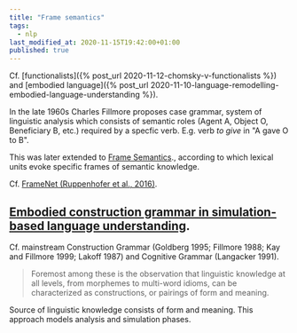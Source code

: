 ```yaml
---
title: "Frame semantics"
tags:
  - nlp
last_modified_at: 2020-11-15T19:42:00+01:00
published: true
---
```


Cf. [functionalists]({% post_url 2020-11-12-chomsky-v-functionalists %}) and
[embodied language]({% post_url 2020-11-10-language-remodelling-embodied-language-understanding %}).

In the late 1960s Charles Fillmore proposes case grammar, system of linguistic
analysis which consists of semantic roles (Agent A, Object O, Beneficiary B,
etc.) required by a specfic verb. E.g. verb *to give* in "A gave O to B".

This was later extended to [Frame Semantics](https://en.wikipedia.org/wiki/Frame_semantics_(linguistics)).,
according to which lexical units evoke specific frames of semantic knowledge.

Cf. [FrameNet (Ruppenhofer et al., 2016)](https://framenet.icsi.berkeley.edu/fndrupal/).


## [Embodied construction grammar in simulation-based language understanding](https://www1.icsi.berkeley.edu/~nchang/pubs/ecg.pdf).

Cf. mainstream Construction Grammar (Goldberg 1995; Fillmore 1988; Kay and
Fillmore 1999; Lakoff 1987) and Cognitive Grammar (Langacker 1991).

>  Foremost among these is the observation that linguistic knowledge at all
>  levels, from morphemes to multi-word idioms, can be characterized as
>  constructions, or pairings of form and meaning.

Source of linguistic knowledge consists of form and meaning.
This approach models analysis and simulation phases.

